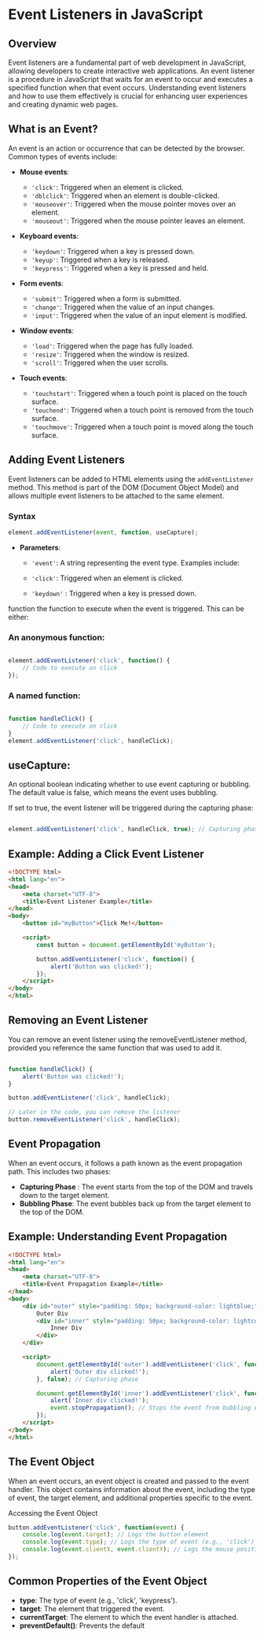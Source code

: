 <!-- #### [Go Back ↩](../README.md) -->

# Event Listeners in JavaScript

## Overview

Event listeners are a fundamental part of web development in JavaScript, allowing developers to create interactive web applications. An event listener is a procedure in JavaScript that waits for an event to occur and executes a specified function when that event occurs. Understanding event listeners and how to use them effectively is crucial for enhancing user experiences and creating dynamic web pages.

## What is an Event?

An event is an action or occurrence that can be detected by the browser. Common types of events include:

- **Mouse events**: 
  - `'click'`: Triggered when an element is clicked.
  - `'dblclick'`: Triggered when an element is double-clicked.
  - `'mouseover'`: Triggered when the mouse pointer moves over an element.
  - `'mouseout'`: Triggered when the mouse pointer leaves an element.

- **Keyboard events**: 
  - `'keydown'`: Triggered when a key is pressed down.
  - `'keyup'`: Triggered when a key is released.
  - `'keypress'`: Triggered when a key is pressed and held.

- **Form events**: 
  - `'submit'`: Triggered when a form is submitted.
  - `'change'`: Triggered when the value of an input changes.
  - `'input'`: Triggered when the value of an input element is modified.

- **Window events**: 
  - `'load'`: Triggered when the page has fully loaded.
  - `'resize'`: Triggered when the window is resized.
  - `'scroll'`: Triggered when the user scrolls.

- **Touch events**: 
  - `'touchstart'`: Triggered when a touch point is placed on the touch surface.
  - `'touchend'`: Triggered when a touch point is removed from the touch surface.
  - `'touchmove'`: Triggered when a touch point is moved along the touch surface.

## Adding Event Listeners

Event listeners can be added to HTML elements using the `addEventListener` method. This method is part of the DOM (Document Object Model) and allows multiple event listeners to be attached to the same element.

### Syntax
```javascript
element.addEventListener(event, function, useCapture);
```

- **Parameters**:
  - `'event'`: A string representing the event type. Examples include:

  - `'click'`: Triggered when an element is clicked.
  - `'keydown'` : Triggered when a key is pressed down.


function 
the function to execute when the event is triggered. This can be either:

### An anonymous function:
``` javascript

element.addEventListener('click', function() {
    // Code to execute on click
});
```

 ### A named function:
```javascript

function handleClick() {
    // Code to execute on click
}
element.addEventListener('click', handleClick);
```

## useCapture: 
An optional boolean indicating whether to use event capturing or bubbling. The default value is false, which means the event uses bubbling.

If set to true, the event listener will be triggered during the capturing phase:
``` javascript

element.addEventListener('click', handleClick, true); // Capturing phase
```

## Example: Adding a Click Event Listener

```html
<!DOCTYPE html>
<html lang="en">
<head>
    <meta charset="UTF-8">
    <title>Event Listener Example</title>
</head>
<body>
    <button id="myButton">Click Me!</button>

    <script>
        const button = document.getElementById('myButton');

        button.addEventListener('click', function() {
            alert('Button was clicked!');
        });
    </script>
</body>
</html>
```
## Removing an Event Listener
You can remove an event listener using the removeEventListener method, provided you reference the same function that was used to add it.

```javascript

function handleClick() {
    alert('Button was clicked!');
}

button.addEventListener('click', handleClick);

// Later in the code, you can remove the listener
button.removeEventListener('click', handleClick);
```

## Event Propagation
When an event occurs, it follows a path known as the event propagation path. This includes two phases:

- **Capturing Phase** : The event starts from the top of the DOM and travels down to the target element.
- **Bubbling Phase**: The event bubbles back up from the target element to the top of the DOM.

## Example: Understanding Event Propagation
```html
<!DOCTYPE html>
<html lang="en">
<head>
    <meta charset="UTF-8">
    <title>Event Propagation Example</title>
</head>
<body>
    <div id="outer" style="padding: 50px; background-color: lightblue;">
        Outer Div
        <div id="inner" style="padding: 50px; background-color: lightcoral;">
            Inner Div
        </div>
    </div>

    <script>
        document.getElementById('outer').addEventListener('click', function() {
            alert('Outer div clicked!');
        }, false); // Capturing phase

        document.getElementById('inner').addEventListener('click', function(event) {
            alert('Inner div clicked!');
            event.stopPropagation(); // Stops the event from bubbling up to the outer div
        });
    </script>
</body>
</html>
```

## The Event Object

When an event occurs, an event object is created and passed to the event handler. This object contains information about the event, including the type of event, the target element, and additional properties specific to the event.

Accessing the Event Object

```javascript
button.addEventListener('click', function(event) {
    console.log(event.target); // Logs the button element
    console.log(event.type); // Logs the type of event (e.g., 'click')
    console.log(event.clientX, event.clientY); // Logs the mouse position when clicked
});
```

## Common Properties of the Event Object
- **type**: The type of event (e.g., 'click', 'keypress').
- **target**: The element that triggered the event.
- **currentTarget**: The element to which the event handler is attached.
- **preventDefault()**: Prevents the default